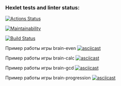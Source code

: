 ### Hexlet tests and linter status:
[![Actions Status](https://github.com/VladimirErlyshev/frontend-project-lvl1/workflows/hexlet-check/badge.svg)](https://github.com/VladimirErlyshev/frontend-project-lvl1/actions)

[![Maintainability](https://api.codeclimate.com/v1/badges/a99a88d28ad37a79dbf6/maintainability)](https://codeclimate.com/github/VladimirErlyshev/frontend-project-lvl1)

[![Build Status](https://github.com/VladimirErlyshev/frontend-project-lvl1/actions/workflows/checks.yml/badge.svg?branch=main)](https://github.com/VladimirErlyshev/frontend-project-lvl1/actions/workflows/checks.yml)

Пример работы игры brain-even
[![asciicast](https://asciinema.org/a/NIiKasBTYtly7ZXGGydsFWK6t.svg)](https://asciinema.org/a/NIiKasBTYtly7ZXGGydsFWK6t)

Пример работы игры brain-calc
[![asciicast](https://asciinema.org/a/wud6ofeRhMfCkUE3PYLFuukiG.svg)](https://asciinema.org/a/wud6ofeRhMfCkUE3PYLFuukiG)

Пример работы игры brain-gcd
[![asciicast](https://asciinema.org/a/Q3NMcG4ZqjX70MIGXzc67IC2F.svg)](https://asciinema.org/a/Q3NMcG4ZqjX70MIGXzc67IC2F)

Пример работы игры brain-progression
[![asciicast](https://asciinema.org/a/425506.svg)](https://asciinema.org/a/425506)